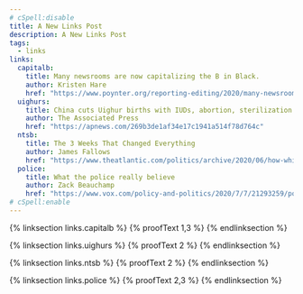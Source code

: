 ```yaml
---
# cSpell:disable
title: A New Links Post
description: A New Links Post
tags:
  - links
links:
  capitalb:
    title: Many newsrooms are now capitalizing the B in Black.
    author: Kristen Hare
    href: "https://www.poynter.org/reporting-editing/2020/many-newsrooms-are-now-capitalizing-the-b-in-black-here-are-some-of-the-people-who-made-that-happen/"
  uighurs:
    title: China cuts Uighur births with IUDs, abortion, sterilization
    author: The Associated Press
    href: "https://apnews.com/269b3de1af34e17c1941a514f78d764c"
  ntsb:
    title: The 3 Weeks That Changed Everything
    author: James Fallows
    href: "https://www.theatlantic.com/politics/archive/2020/06/how-white-house-coronavirus-response-went-wrong/613591/"
  police:
    title: What the police really believe
    author: Zack Beauchamp
    href: "https://www.vox.com/policy-and-politics/2020/7/7/21293259/police-racism-violence-ideology-george-floyd"
# cSpell:enable
---
```


{% linksection links.capitalb %}
{% proofText 1,3 %}
{% endlinksection %}

{% linksection links.uighurs %}
{% proofText 2 %}
{% endlinksection %}

{% linksection links.ntsb %}
{% proofText 2 %}
{% endlinksection %}

{% linksection links.police %}
{% proofText 2,3 %}
{% endlinksection %}
